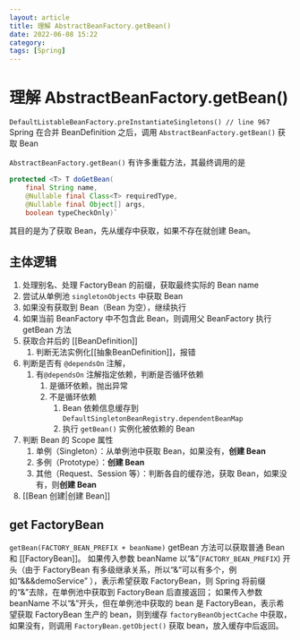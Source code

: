 ```yaml
---
layout: article  
title: 理解 AbstractBeanFactory.getBean()
date: 2022-06-08 15:22
category:  
tags: [Spring]
---
```


# 理解 AbstractBeanFactory.getBean()

`DefaultListableBeanFactory.preInstantiateSingletons() // line 967`
Spring 在合并 BeanDefinition 之后，调用 `AbstractBeanFactory.getBean()` 获取 Bean

`AbstractBeanFactory.getBean()` 有许多重载方法，其最终调用的是
```java
protected <T> T doGetBean(
    final String name, 
    @Nullable final Class<T> requiredType,        
    @Nullable final Object[] args, 
    boolean typeCheckOnly)`
```

其目的是为了获取 Bean，先从缓存中获取，如果不存在就创建 Bean。

## 主体逻辑
1. 处理别名、处理 FactoryBean 的前缀，获取最终实际的 Bean name
2. 尝试从单例池 `singletonObjects` 中获取 Bean
3. 如果没有获取到 Bean（Bean 为空），继续执行
4. 如果当前 BeanFactory 中不包含此 Bean，则调用父 BeanFactory 执行 getBean 方法
5. 获取合并后的 [[BeanDefinition]]
    1. 判断无法实例化[[抽象BeanDefinition]]，报错
6. 判断是否有 `@dependsOn` 注解，
    1. 有`@dependsOn` 注解指定依赖，判断是否循环依赖
        1. 是循环依赖，抛出异常
        2. 不是循环依赖
            1. Bean 依赖信息缓存到 `DefaultSingletonBeanRegistry.dependentBeanMap`
            2. 执行 `getBean()` 实例化被依赖的 Bean
7. 判断 Bean 的 Scope 属性
    1. 单例（Singleton）：从单例池中获取 Bean，如果没有，**创建 Bean**
    2. 多例（Prototype）：**创建 Bean**
    3. 其他（Request、Session 等）：判断各自的缓存池，获取 Bean，如果没有，则**创建 Bean**
8. [[Bean 创建|创建 Bean]]


## get FactoryBean
`getBean(FACTORY_BEAN_PREFIX + beanName)`
getBean 方法可以获取普通 Bean 和 [[FactoryBean]]。
如果传入参数 beanName 以“&”(`FACTORY_BEAN_PREFIX`) 开头（由于 FactoryBean 有多级继承关系，所以“&”可以有多个，例如“&&&demoService” ），表示希望获取 FactoryBean，则 Spring 将前缀的“&”去除，在单例池中获取到 FactoryBean 后直接返回；
如果传入参数 beanName 不以“&”开头，但在单例池中获取的 bean 是 FactoryBean，表示希望获取 FactoryBean 生产的 bean，则到缓存 `factoryBeanObjectCache` 中获取，如果没有，则调用 `FactoryBean.getObject()` 获取 bean，放入缓存中后返回。
